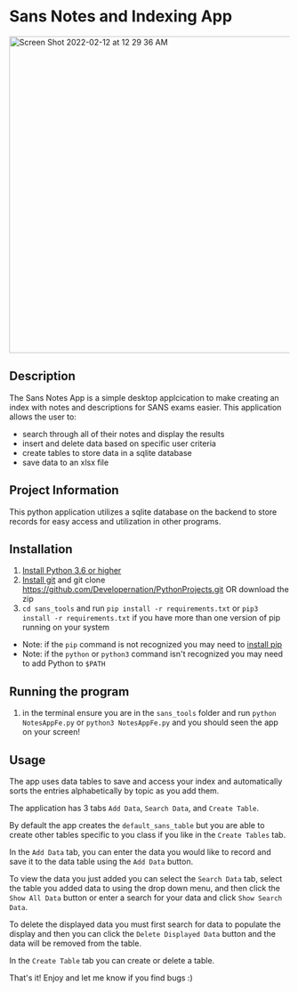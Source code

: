 # Sans Notes and Indexing App

 <img width="569" alt="Screen Shot 2022-02-12 at 12 29 36 AM" src="https://user-images.githubusercontent.com/16394280/153698363-d1e68fc1-ae82-4879-968a-b0d756b543f7.png">

## Description

The Sans Notes App is a simple desktop applcication to make creating an index with notes and descriptions for SANS exams easier.  This application allows the user to:
- search through all of their notes and display the results
- insert and delete data based on specific user criteria
- create tables to store data in a sqlite database
- save data to an xlsx file

## Project Information

This python application utilizes a sqlite database on the backend to store records for easy access and utilization in other programs.

## Installation

1) [Install Python 3.6 or higher](https://www.python.org/downloads/)
2) [Install git](https://git-scm.com/book/en/v2/Getting-Started-Installing-Git) and git clone https://github.com/Developernation/PythonProjects.git OR download the zip 
3) ```cd sans_tools``` and run ```pip install -r requirements.txt``` or ```pip3 install -r requirements.txt``` if you have more than one version of pip running on your system
* Note: if the ```pip``` command is not recognized you may need to [install pip](https://pip.pypa.io/en/stable/installation/)
* Note: if the ```python``` or ```python3``` command isn't recognized you may need to add Python to ```$PATH```

## Running the program
1) in the terminal ensure you are in the ```sans_tools``` folder and run ```python NotesAppFe.py``` or ```python3 NotesAppFe.py``` and you should seen the app on your screen!

## Usage
The app uses data tables to save and access your index and automatically sorts the entries alphabetically by topic as you add them.

The application has 3 tabs ```Add Data```, ```Search Data```, and ```Create Table```. 

By default the app creates the ```default_sans_table``` but you are able to create other tables specific to you class if you like in the ```Create Tables``` tab. 

In the ```Add Data``` tab, you can enter the data you would like to record and save it to the data table using the ```Add Data``` button.

To view the data you just added you can select the ```Search Data``` tab, select the table you added data to using the drop down menu, and then click the ```Show All Data``` button or enter a search for your data and click ```Show Search Data```.

To delete the displayed data you must first search for data to populate the display and then you can click the ```Delete Displayed Data``` button and the data will be removed from the table. 

In the ```Create Table``` tab you can create or delete a table.

That's it! Enjoy and let me know if you find bugs :)

